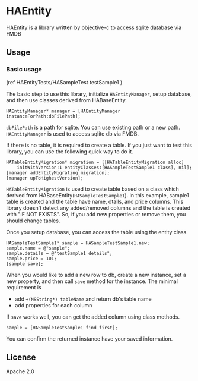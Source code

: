 # HAEntity

HAEntity is a library written by objective-c to access sqlite database via FMDB


## Usage

### Basic usage
(ref HAEntityTests/HASampleTest testSample1 )

The basic step to use this library, initialize `HAEntityManager`, setup database,
and then use classes derived from HABaseEntity.

    HAEntityManager* manager = [HAEntityManager instanceForPath:dbFilePath];

`dbFilePath` is a path for sqlite. You can use existing path or a new path.
`HAEntityManager` is used to access sqlite db via FMDB.

If there is no table, it is required to create a table. If you just want to test
this library, you can use the following quick way to do it.

    HATableEntityMigration* migration = [[HATableEntityMigration alloc]
        initWithVersion:1 entityClasses:[HASampleTestSample1 class], nil];
    [manager addEntityMigrating:migration];
    [manager upToHighestVersion];

`HATableEntityMigration` is used to create table based on a class
which derived from HABaseEntity(`HASampleTestSample1`). In this example,
sample1 table is created and the table have name, dtails, and price columns.
This library doesn't detect any added/removed columns and the table
is created with "IF NOT EXISTS". So, if you add new properties or remove
them, you should change tables.

Once you setup database, you can access the table using the entity class.

    HASampleTestSample1* sample = HASampleTestSample1.new;
    sample.name = @"sample";
    sample.details = @"testSample1 details";
    sample.price = 101;
    [sample save];

When you would like to add a new row to db, create a new instance, set
a new property, and then call `save` method for the instance.
The minimal requirement is

* add `+(NSString*) tableName` and return db's table name
* add properties for each column

If `save` works well, you can get the added column using class methods.

    sample = [HASampleTestSample1 find_first];

You can confirm the returned instance have your saved information.



## License
  Apache 2.0


